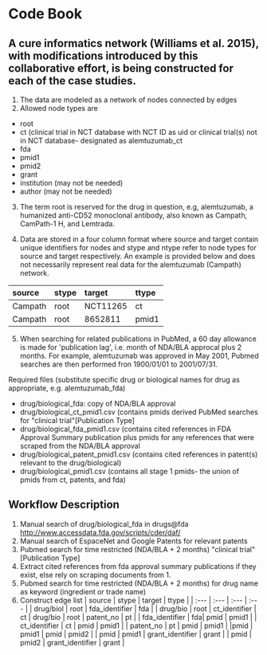 #  Code Book

## A cure informatics network (Williams et al. 2015), with modifications introduced by this collaborative effort, is being constructed for each of the case studies.

1. The data are modeled as a network of nodes connected by edges
2. Allowed node types are
  * root
  * ct (clinical trial in NCT database with NCT ID as uid or clinical trial(s) not in NCT database- designated as alemtuzumab_ct
  * fda
  * pmid1
  * pmid2
  * grant
  * institution (may not be needed)
  * author (may not be needed)

3. The term root is reserved for the drug in question, e.g, alemtuzumab, a humanized anti-CD52 monoclonal antibody,  also known as Campath, CamPath-1 H, and Lemtrada. 

4. Data are stored in a four column format where source and target contain unique identifiers for nodes and stype and ntype refer to node types for source and target respectively. An example is provided below and does not necessarily represent real data for the alemtuzumab (Campath) network.

| source | stype | target | ttype |
|  :---   | :--- | :--- | :--- |
| Campath | root | NCT11265 | ct |
| Campath | root | 8652811  | pmid1 |

5. When searching for related publications in PubMed, a 60 day allowance is made for 'publication lag', i.e. month of NDA/BLA approcal plus 2 months. For example, alemtuzumab was approved in May 2001, Pubmed searches are then performed fron 1900/01/01 to 2001/07/31.

Required files (substitute specific drug or biological names for drug as appropriate, e.g. alemtuzumab_fda)
  * drug/biological_fda: copy of NDA/BLA approval
  * drug/biological_ct_pmid1.csv (contains pmids derived PubMed searches for "clinical trial"[Publication Type]
  * drug/biological_fda_pmid1.csv (contains cited references in FDA Approval Summary publication plus pmids for any references that were scraped from the NDA/BLA approval
  * drug/biological_patent_pmid1.csv (contains cited references in patent(s) relevant to the drug/biological)
  * drug/biological_pmid1.csv (contains all stage 1 pmids- the union of pmids from ct, patents, and fda)

## Workflow Description

1.  Manual search of drug/biological_fda in drugs@fda http://www.accessdata.fda.gov/scripts/cder/daf/
2.  Manual search of EspaceNet and Google Patents for relevant patents
3.  Pubmed search for time restricted (NDA/BLA + 2 months) "clinical trial"[Publication Type]
4.  Extract cited references from fda approval summary publications if they exist, else rely on scraping documents from 1.
5.  Pubmed search for time restricted (NDA/BLA + 2 months) for drug name as keyword (ingredient or trade name)
6.  Construct edge list
| source | stype | target | ttype |
|  :---   | :--- | :--- | :--- |
| drug/biol | root | fda_identifier | fda |
| drug/bio | root | ct_identifier | ct
| drug/bio | root | patent_no | pt |
| fda_identifier | fda| pmid | pmid1 |
| ct_identifier | ct | pmid | pmid1 |
| patent_no | pt | pmid | pmid1 |
|pmid | pmid1 | pmid | pmid2 |
| pmid | pmid1 | grant_identifier | grant |
| pmid | pmid2 | grant_identifier | grant |








